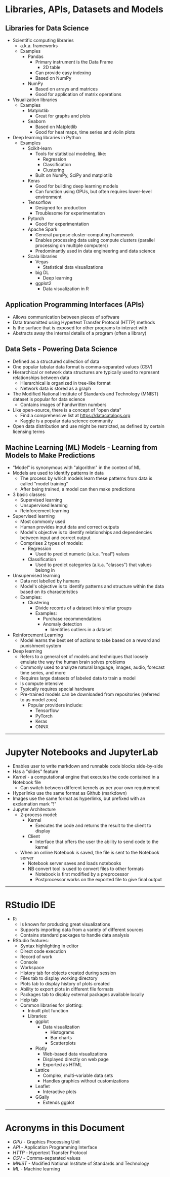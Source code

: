 # Libraries, APIs, Datasets and Models

## Libraries for Data Science
- Scientific computing libraries
  - a.k.a. frameworks
  - Examples
    - Pandas
      - Primary instrument is the Data Frame
        - 2D table
      - Can provide easy indexing
      - Based on NumPy
    - NumPy
      - Based on arrays and matrices
      - Good for application of matrix operations
- Visualization libraries
  - Examples
    - Matplotlib
      - Great for graphs and plots
    - Seaborn
      - Based on Matplotlib
      - Good for heat maps, time series and violin plots
- Deep learning libraries in Python
  - Examples
    - Scikit-learn
      - Tools for statistical modeling, like:
        - Regression
        - Classification
        - Clustering
      - Built on NumPy, SciPy and matplotlib
    - Keras
      - Good for building deep learning models
      - Can function using GPUs, but often requires lower-level environment
    - Tensorflow
      - Designed for production
      - Troublesome for experimentation
    - Pytorch
      - Good for experimentation
    - Apache Spark
      - General purpose cluster-computing framework
      - Enables processing data using compute clusters (parallel processing on multiple computers)
      - Predominantly used in data engineering and data science
    - Scala libraries
      - Vegas
        - Statistical data visualizations
      - big DL
        - Deep learning
      - ggplot2
        - Data visualization in R


## Application Programming Interfaces (APIs)
- Allows communication between pieces of software
- Data transmitted using Hypertext Transfer Protocol (HTTP) methods
- Is the surface that is exposed for other programs to interact with
- Abstracts away the internal details of a program (often a library)


## Data Sets - Powering Data Science
- Defined as a structured collection of data
- One popular tabular data format is comma-separated values (CSV)
- Hierarchical or network data structures are typically used to represent relationships between data
  - Hierarchical is organized in tree-like format
  - Network data is stored as a graph
- The Modified National Institute of Standards and Technology (MNIST) dataset is popular for data science
  - Contains images of handwritten numbers
- Like open-source, there is a concept of "open data"
  - Find a comprehensive list at https://datacatalogs.org
  - Kaggle is a popular data science community
- Open data distribution and use might be restricted, as defined by certain licensing terms


## Machine Learning (ML) Models - Learning from Models to Make Predictions
- "Model" is synonymous with "algorithm" in the context of ML
- Models are used to identify patterns in data
  - The process by which models learn these patterns from data is called "model training"
  - After being trained, a model can then make predictions
- 3 basic classes:
  - Supervised learning
  - Unsupervised learning
  - Reinforcement learning
- Supervised learning
  - Most commonly used
  - Human provides input data and correct outputs
  - Model's objective is to identify relationships and dependencies between input and correct output
  - Comprises 2 types of models:
    - Regression
      - Used to predict numeric (a.k.a. "real") values
    - Classification
      - Used to predict categories (a.k.a. "classes") that values belong in
- Unsupervised learning
  - Data not labelled by humans
  - Model's objective is to identify patterns and structure within the data based on its characteristics
  - Examples:
    - Clustering
      - Divide records of a dataset into similar groups
      - Examples:
        - Purchase recommendations
        - Anomaly detection
          - Identifies outliers in a dataset
- Reinforcement Learning
  - Model learns the best set of actions to take based on a reward and punishment system
- Deep learning
  - Refers to a general set of models and techniques that loosely emulate the way the human brain solves problems
  - Commonly used to analyze natural language, images, audio, forecast time series, and more
  - Requires large datasets of labeled data to train a model
  - Is compute intensive
  - Typically requires special hardware
  - Pre-trained models can be downloaded from repositories (referred to as model zoos)
    - Popular providers include:
      - Tensorflow
      - PyTorch
      - Keras
      - ONNX


---


# Jupyter Notebooks and JupyterLab
- Enables user to write markdown and runnable code blocks side-by-side
- Has a "slides" feature
- _Kernel_ - a computational engine that executes the code contained in a Notebook file
  - Can switch between different kernels as per your own requirement
- Hyperlinks use the same format as Github (markdown)
- Images use the same format as hyperlinks, but prefixed with an exclamation mark "!"
- Jupyter Architecture
  - 2-process model:
    - Kernel
      - Executes the code and returns the result to the client to display
    - Client
      - Interface that offers the user the ability to send code to the kernel
  - When an online Notebook is saved, the file is sent to the Notebook server
    - Notebook server saves and loads notebooks
    - NB convert tool is used to convert files to other formats
      - Notebook is first modified by a preprocessor
      - Postprocessor works on the exported file to give final output


---


# RStudio IDE
- R:
  - Is known for producing great visualizations
  - Supports importing data from a variety of different sources
  - Contains standard packages to handle data analysis
- RStudio features:
  - Syntax highlighting in editor
  - Direct code execution
  - Record of work
  - Console
  - Workspace
  - History tab for objects created during session
  - Files tab to display working directory
  - Plots tab to display history of plots created
  - Ability to export plots in different file formats
  - Packages tab to display external packages available locally
  - Help tab
  - Common libraries for plotting:
    - Inbuilt plot function
    - Libraries:
      - ggplot
        - Data visualization
          - Histograms
          - Bar charts
          - Scatterplots
      - Plotly
        - Web-based data visualizations
        - Displayed directly on web page
        - Exported as HTML
      - Lattice
        - Complex, multi-variable data sets
        - Handles graphics without customizations
      - Leaflet
        - Interactive plots
      - GGally
        - Extends ggplot


---


# Acronyms in this Document
- _GPU_ - Graphics Processing Unit
- _API_ - Application Programming Interface
- _HTTP_ - Hypertext Transfer Protocol
- _CSV_ - Comma-separated values
- _MNIST_ - Modified National Institute of Standards and Technology
- _ML_ - Machine learning
